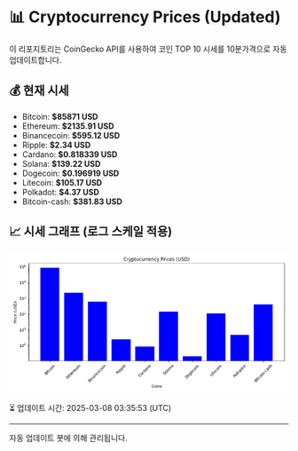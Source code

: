 
# 📊 Cryptocurrency Prices (Updated)

이 리포지토리는 CoinGecko API를 사용하여 코인 TOP 10 시세를 10분가격으로 자동 업데이트합니다.

## 💰 현재 시세
- Bitcoin: **$85871 USD**
- Ethereum: **$2135.91 USD**
- Binancecoin: **$595.12 USD**
- Ripple: **$2.34 USD**
- Cardano: **$0.818339 USD**
- Solana: **$139.22 USD**
- Dogecoin: **$0.196919 USD**
- Litecoin: **$105.17 USD**
- Polkadot: **$4.37 USD**
- Bitcoin-cash: **$381.83 USD**

## 📈 시세 그래프 (로그 스케일 적용)
![Crypto Prices](crypto_prices.png)

⏳ 업데이트 시간: 2025-03-08 03:35:53 (UTC)

---
자동 업데이트 봇에 의해 관리됩니다.
